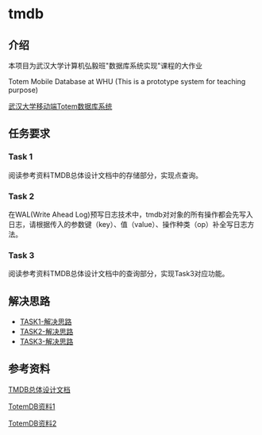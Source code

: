 # tmdb

## 介绍

本项目为武汉大学计算机弘毅班"数据库系统实现"课程的大作业

Totem Mobile Database at WHU (This is a prototype system for teaching purpose)

[武汉大学移动端Totem数据库系统](https://github.com/whu-totemdb/tmdb)

## 任务要求

### Task 1

阅读参考资料TMDB总体设计文档中的存储部分，实现点查询。


### Task 2

在WAL(Write Ahead Log)预写日志技术中，tmdb对对象的所有操作都会先写入日志，请根据传入的参数键（key）、值（value）、操作种类（op）补全写日志方法。

### Task 3

阅读参考资料TMDB总体设计文档中的查询部分，实现Task3对应功能。

## 解决思路

- [TASK1-解决思路](file/task1-solution.md)
- [TASK2-解决思路](file/task2-solution.md)
- [TASK3-解决思路](https://grm0cnze7e.feishu.cn/docx/CqU5dknQDoPKRwxVkgwc4xrfnSe) 

## 参考资料

[TMDB总体设计文档]([TMDB总体设计文档2.0.docx](https://1drv.ms/w/s!AkJmIoQ-NhnAmRBfSvLtwBKlohkF?e=m2WCW2))

[TotemDB资料1](http://totemdb.whu.edu.cn/upload/202102/02/202102022020113648.pdf)

[TotemDB资料2](http://totemdb.whu.edu.cn/upload/202102/02/202102022020276488.pdf)

